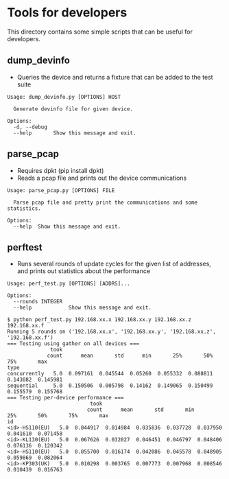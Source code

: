 # Tools for developers

This directory contains some simple scripts that can be useful for developers.

## dump_devinfo
* Queries the device and returns a fixture that can be added to the test suite

```shell
Usage: dump_devinfo.py [OPTIONS] HOST

  Generate devinfo file for given device.

Options:
  -d, --debug
  --help       Show this message and exit.
```

## parse_pcap

* Requires dpkt (pip install dpkt)
* Reads a pcap file and prints out the device communications

```shell
Usage: parse_pcap.py [OPTIONS] FILE

  Parse pcap file and pretty print the communications and some statistics.

Options:
  --help  Show this message and exit.
```

## perftest

* Runs several rounds of update cycles for the given list of addresses, and prints out statistics about the performance

```shell
Usage: perf_test.py [OPTIONS] [ADDRS]...

Options:
  --rounds INTEGER
  --help            Show this message and exit.
```

```shell
$ python perf_test.py 192.168.xx.x 192.168.xx.y 192.168.xx.z 192.168.xx.f
Running 5 rounds on ('192.168.xx.x', '192.168.xx.y', '192.168.xx.z', '192.168.xx.f')
=== Testing using gather on all devices ===
              took
             count      mean       std      min       25%       50%       75%       max
type
concurrently   5.0  0.097161  0.045544  0.05260  0.055332  0.088811  0.143082  0.145981
sequential     5.0  0.150506  0.005798  0.14162  0.149065  0.150499  0.155579  0.155768
=== Testing per-device performance ===
                           took
                          count      mean       std       min       25%       50%       75%       max
id
<id>-HS110(EU)   5.0  0.044917  0.014984  0.035836  0.037728  0.037950  0.041610  0.071458
<id>-KL130(EU)   5.0  0.067626  0.032027  0.046451  0.046797  0.048406  0.076136  0.120342
<id>-HS110(EU)   5.0  0.055700  0.016174  0.042086  0.045578  0.048905  0.059869  0.082064
<id>-KP303(UK)   5.0  0.010298  0.003765  0.007773  0.007968  0.008546  0.010439  0.016763
```
